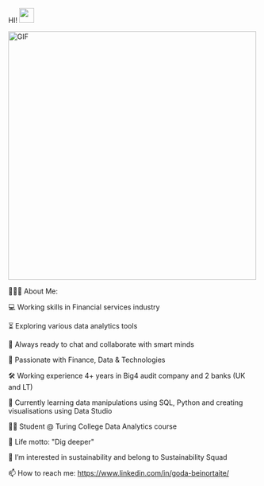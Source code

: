 HI! <img src="https://user-images.githubusercontent.com/42378118/110234147-e3259600-7f4e-11eb-95be-0c4047144dea.gif" width="30"><br>

<img src="https://media4.giphy.com/media/JWuBH9rCO2uZuHBFpm/giphy.gif?cid=790b7611b6ba040c02d42eed0e2d9ee60686b1bfbbcae8a4&rid=giphy.gif&ct=g" alt="GIF" width="500">

👨🏻‍💻 About Me:


💻 Working skills in Financial services industry

⏳ Exploring various data analytics tools

🚀 Always ready to chat and collaborate with smart minds

💓 Passionate with Finance, Data & Technologies

🛠️ Working experience 4+ years in Big4 audit company and 2 banks (UK and LT)

🌱 Currently learning data manipulations using SQL, Python and creating visualisations using Data Studio

🧑‍💻 Student @ Turing College Data Analytics course

🎯 Life motto: "Dig deeper"

👀 I’m interested in sustainability and belong to Sustainability Squad

📫 How to reach me: https://www.linkedin.com/in/goda-beinortaite/


<!---
godabei/godabei is a ✨ special ✨ repository because its `README.md` (this file) appears on your GitHub profile.
You can click the Preview link to take a look at your changes.
--->
